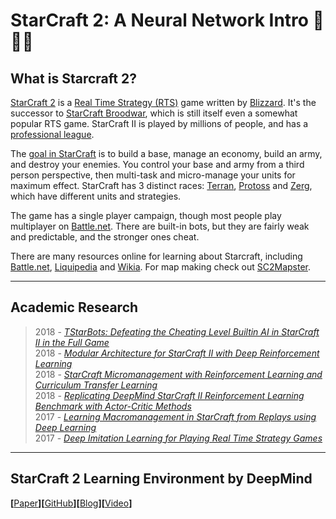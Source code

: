 # StarCraft 2: A Neural Network Intro 🤖🤓👾

## What is Starcraft 2?

[StarCraft 2](https://en.wikipedia.org/wiki/StarCraft_II:_Legacy_of_the_Void)
is a [Real Time Strategy
(RTS)](https://en.wikipedia.org/wiki/Real-time_strategy) game written by
[Blizzard](http://blizzard.com/). It's the successor to [StarCraft
Broodwar](https://en.wikipedia.org/wiki/StarCraft:_Brood_War), which is still itself even a somewhat popular RTS game. StarCraft II is played by millions of people, and
has a [professional league](https://wcs.starcraft2.com/en-us/).

The [goal in StarCraft](http://us.battle.net/sc2/en/game/guide/whats-sc2) is to
build a base, manage an economy, build an army, and destroy your enemies. You
control your base and army from a third person perspective, then multi-task and
micro-manage your units for maximum effect. StarCraft has 3 distinct races:
[Terran](https://www.youtube.com/watch?v=Fmu8PsUDDtQ),
[Protoss](https://www.youtube.com/watch?v=m0g0MpllFCs) and
[Zerg](https://www.youtube.com/watch?v=Lq74R7wWAnQ), which have different units
and strategies.

The game has a single player campaign, though most people play multiplayer on
[Battle.net](http://battle.net/sc2/en/). There are built-in bots, but they are
fairly weak and predictable, and the stronger ones cheat.

There are many resources online for learning about Starcraft, including
[Battle.net](http://battle.net/sc2/en/),
[Liquipedia](http://liquipedia.net/starcraft2/StarCraft) and
[Wikia](http://starcraft.wikia.com/). For map making check out
[SC2Mapster](https://sc2mapster.gamepedia.com/SC2Mapster_Wiki).



---

## Academic Research

>2018 - [_TStarBots: Defeating the Cheating Level Builtin AI in
StarCraft II in the Full Game_](https://arxiv.org/pdf/1809.07193.pdf)  
>2018 - [_Modular Architecture for StarCraft II
with Deep Reinforcement Learning_](https://arxiv.org/pdf/1811.03555.pdf)   
>2018 - [_StarCraft Micromanagement with Reinforcement
Learning and Curriculum Transfer Learning_](https://arxiv.org/pdf/1804.00810.pdf)  
>2018 - [_Replicating DeepMind StarCraft II
Reinforcement Learning Benchmark
with Actor-Critic Methods_](https://www.researchgate.net/publication/326881561_Replicating_DeepMind_StarCraft_II_Reinforcement_Learning_Benchmark_with_Actor-Critic_Methods)  
>2017 - [_Learning Macromanagement in StarCraft
from Replays using Deep Learning_](https://arxiv.org/pdf/1707.03743.pdf)  
>2017 - [_Deep Imitation Learning for Playing Real Time Strategy Games_](http://cs229.stanford.edu/proj2017/final-reports/5244338.pdf) 


---

## StarCraft 2 Learning Environment by DeepMind

**[**[Paper](https://arxiv.org/pdf/1708.04782.pdf)**][**[GitHub](https://github.com/deepmind/pysc2)**][**[Blog](https://deepmind.com/blog/deepmind-and-blizzard-open-starcraft-ii-ai-research-environment/)**][**[Video](https://www.youtube.com/watch?v=-fKUyT14G-8)**]**
